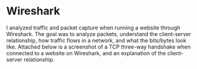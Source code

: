 # Wireshark

I analyzed traffic and packet capture when running a website through Wireshark. The goal was to analyze packets, understand the client-server relationship, how traffic flows in a network, and what the bits/bytes look like. Attached below is a screenshot of a TCP three-way handshake when connected to a website on Wireshark, and an explanation of the client-server relationship.
